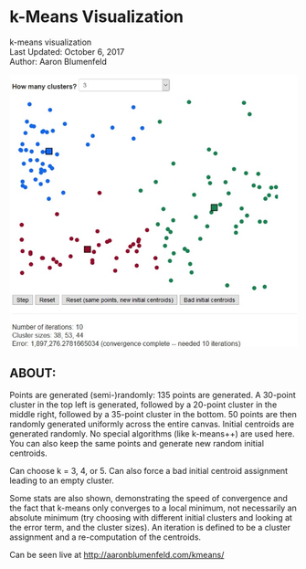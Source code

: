 # k-Means Visualization

k-means visualization <br>
Last Updated: October 6, 2017 <br>
Author: Aaron Blumenfeld

![k-means](kmeans_screenshot.jpg)

## ABOUT:

Points are generated (semi-)randomly: 135 points are generated. A 30-point cluster in the top left is generated,
followed by a 20-point cluster in the middle right, followed by a 35-point cluster in the bottom. 50 points
are then randomly generated uniformly across the entire canvas. Initial centroids are generated randomly.
No special algorithms (like k-means++) are used here. You can also keep the same points and generate new
random initial centroids.

Can choose k = 3, 4, or 5. Can also force a bad initial centroid assignment leading to an empty cluster.

Some stats are also shown, demonstrating the speed of convergence and the fact that k-means
only converges to a local minimum, not necessarily an absolute minimum (try choosing with different
initial clusters and looking at the error term, and the cluster sizes). An iteration is defined to
be a cluster assignment and a re-computation of the centroids.

Can be seen live at http://aaronblumenfeld.com/kmeans/
